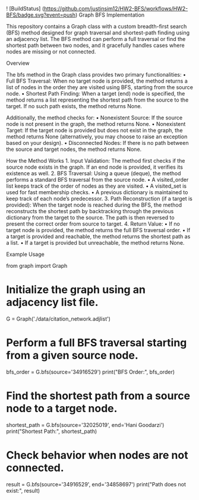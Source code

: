 ! [BuildStatus] (https://github.com/justinsim12/HW2-BFS/workflows/HW2-BFS/badge.svg?event=push)
Graph BFS Implementation

This repository contains a Graph class with a custom breadth-first search (BFS) method designed for graph traversal and shortest-path finding using an adjacency list. The BFS method can perform a full traversal or find the shortest path between two nodes, and it gracefully handles cases where nodes are missing or not connected.

Overview

The bfs method in the Graph class provides two primary functionalities:
	•	Full BFS Traversal:
When no target node is provided, the method returns a list of nodes in the order they are visited using BFS, starting from the source node.
	•	Shortest Path Finding:
When a target (end) node is specified, the method returns a list representing the shortest path from the source to the target. If no such path exists, the method returns None.

Additionally, the method checks for:
	•	Nonexistent Source: If the source node is not present in the graph, the method returns None.
	•	Nonexistent Target: If the target node is provided but does not exist in the graph, the method returns None (alternatively, you may choose to raise an exception based on your design).
	•	Disconnected Nodes: If there is no path between the source and target nodes, the method returns None.

How the Method Works
	1.	Input Validation:
The method first checks if the source node exists in the graph. If an end node is provided, it verifies its existence as well.
	2.	BFS Traversal:
Using a queue (deque), the method performs a standard BFS traversal from the source node.
	•	A visited_order list keeps track of the order of nodes as they are visited.
	•	A visited_set is used for fast membership checks.
	•	A previous dictionary is maintained to keep track of each node’s predecessor.
	3.	Path Reconstruction (if a target is provided):
When the target node is reached during the BFS, the method reconstructs the shortest path by backtracking through the previous dictionary from the target to the source. The path is then reversed to present the correct order from source to target.
	4.	Return Value:
	•	If no target node is provided, the method returns the full BFS traversal order.
	•	If a target is provided and reachable, the method returns the shortest path as a list.
	•	If a target is provided but unreachable, the method returns None.

Example Usage

from graph import Graph

# Initialize the graph using an adjacency list file.
G = Graph('./data/citation_network.adjlist')

# Perform a full BFS traversal starting from a given source node.
bfs_order = G.bfs(source='34916529')
print("BFS Order:", bfs_order)

# Find the shortest path from a source node to a target node.
shortest_path = G.bfs(source='32025019', end='Hani Goodarzi')
print("Shortest Path:", shortest_path)

# Check behavior when nodes are not connected.
result = G.bfs(source='34916529', end='34858697')
print("Path does not exist:", result)